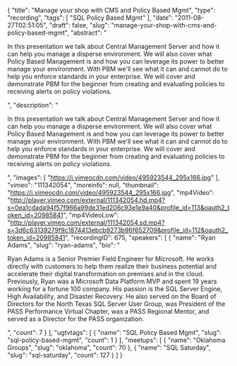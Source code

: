 {
  "title": "Manage your shop with CMS and Policy Based Mgmt",
  "type": "recording",
  "tags": [
    "SQL Policy Based Mgmt"
  ],
  "date": "2011-08-27T02:51:05",
  "draft": false,
  "slug": "manage-your-shop-with-cms-and-policy-based-mgmt",
  "abstract": "<p>In this presentation we talk about Central Management Server and how it can help you manage a disperse environment. We will also cover what Policy Based Management is and how you can leverage its power to better manage your environment. With PBM we'll see what it can and cannot do to help you enforce standards in your enterprise. We will cover and demonstrate PBM for the beginner from creating and evaluating policies to receiving alerts on policy violations.</p>",
  "description": "<p>In this presentation we talk about Central Management Server and how it can help you manage a disperse environment. We will also cover what Policy Based Management is and how you can leverage its power to better manage your environment. With PBM we'll see what it can and cannot do to help you enforce standards in your enterprise. We will cover and demonstrate PBM for the beginner from creating and evaluating policies to receiving alerts on policy violations.</p>",
  "images": [
    "https://i.vimeocdn.com/video/495923544_295x166.jpg"
  ],
  "vimeo": "111342054",
  "moreinfo": null,
  "thumbnail": "https://i.vimeocdn.com/video/495923544_295x166.jpg",
  "mp4Video": "http://player.vimeo.com/external/111342054.hd.mp4?s=0ea1cdada94f57f966a99de31ed206c93e1e9a40&profile_id=113&oauth2_token_id=20985841",
  "mp4VideoLow": "http://player.vimeo.com/external/111342054.sd.mp4?s=3d6c63139279f9c1874413ebcb9273b96f652709&profile_id=112&oauth2_token_id=20985841",
  "recordingID": 675,
  "speakers": [
    {
      "name": "Ryan Adams",
      "slug": "ryan-adams",
      "bio": "<p>Ryan Adams is a Senior Premier Field Engineer for Microsoft.  He works directly with customers to help them realize their business potential and accelerate their digital transformation on premises and in the cloud. Previously, Ryan was a Microsoft Data Platform MVP and spent 19 years working for a fortune 100 company.  His passion is the SQL Server Engine, High Availability, and Disaster Recovery. He also served on the Board of Directors for the North Texas SQL Server User Group, was President of the PASS Performance Virtual Chapter, was a PASS Regional Mentor, and served as a Director for the PASS organization.</p>",
      "count": 7
    }
  ],
  "ugtvtags": [
    {
      "name": "SQL Policy Based Mgmt",
      "slug": "sql-policy-based-mgmt",
      "count": 1
    }
  ],
  "meetups": [
    {
      "name": "Oklahoma Groups",
      "slug": "oklahoma",
      "count": 70
    },
    {
      "name": "SQL Saturday",
      "slug": "sql-saturday",
      "count": 127
    }
  ]
}